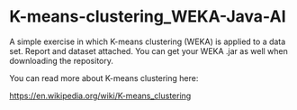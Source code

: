 # K-means-clustering_WEKA-Java-AI

A simple exercise in which K-means clustering (WEKA) is applied to a data set. Report and dataset attached. 
You can get your WEKA .jar as well when downloading the repository.

You can read more about K-means clustering here:

https://en.wikipedia.org/wiki/K-means_clustering
